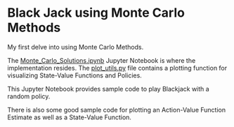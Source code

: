 # Black Jack using Monte Carlo Methods

My first delve into using Monte Carlo Methods.

The [Monte_Carlo_Solutions.ipynb]() Jupyter Notebook is where the implementation resides.
The [plot_utils.py]() file contains a plotting function for visualizing State-Value Functions and Policies.

This Jupyter Notebook provides sample code to play Blackjack with a random policy.  

There is also some good sample code for plotting an Action-Value Function Estimate as well as a State-Value Function.


